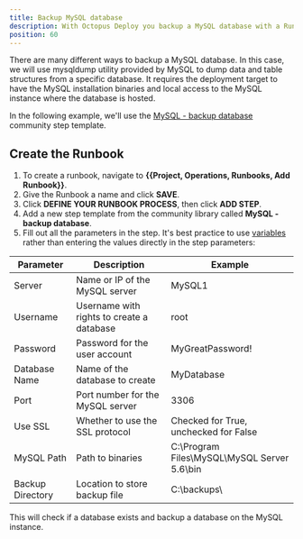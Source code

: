 ```yaml
---
title: Backup MySQL database
description: With Octopus Deploy you backup a MySQL database with a Runbook
position: 60
---
```


There are many different ways to backup a MySQL database. In this case, we will use mysqldump utility provided by MySQL to dump data and table structures from a specific database. It requires the deployment target to have the MySQL installation binaries and local access to the MySQL instance where the database is hosted.

In the following example, we'll use the [MySQL - backup database](https://library.octopus.com/step-templates/4fa6d062-d4da-4a02-849e-dec804554453/actiontemplate-mysql-backup-database) community step template.


## Create the Runbook

1. To create a runbook, navigate to **{{Project, Operations, Runbooks, Add Runbook}}**.
2. Give the Runbook a name and click **SAVE**.
3. Click **DEFINE YOUR RUNBOOK PROCESS**, then click **ADD STEP**.
4. Add a new step template from the community library called **MySQL - backup database**.
5. Fill out all the parameters in the step. It's best practice to use [variables](/docs/projects/variables/index.md) rather than entering the values directly in the step parameters:

| Parameter  | Description | Example |
| ------------- | ------------- | ------------- |
| Server | Name or IP of the MySQL server | MySQL1 |
| Username | Username with rights to create a database | root |
| Password | Password for the user account | MyGreatPassword! |
| Database Name | Name of the database to create | MyDatabase |
| Port | Port number for the MySQL server | 3306 |
| Use SSL | Whether to use the SSL protocol | Checked for True, unchecked for False |
| MySQL Path | Path to binaries | C:\Program Files\MySQL\MySQL Server 5.6\bin |
| Backup Directory | Location to store backup file | C:\backups\ |

This will check if a database exists and backup a database on the MySQL instance.
